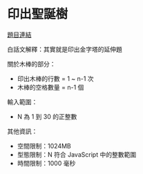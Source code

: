 # 印出聖誕樹

[題目連結](https://oj.lidemy.com/problem/1023)

白話文解釋：其實就是印出金字塔的延伸題

關於木棒的部分：

- 印出木棒的行數 = 1 ~ n-1 次
- 木棒的空格數量 = n-1 個

輸入範圍：
- N 為 1 到 30 的正整數

其他資訊：
- 空間限制：1024MB
- 型態限制：N 符合 JavaScript 中的整數範圍
- 時間限制：1000 毫秒
